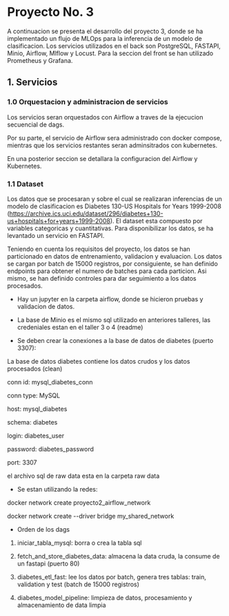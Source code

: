 
# Proyecto No. 3

A continuacion se presenta el desarrollo del proyecto 3, donde se ha implementado un flujo de MLOps para la inferencia de un modelo de clasificacion. Los servicios utilizados en el back son PostgreSQL, FASTAPI, Minio, Airflow, Mlflow y Locust. Para la seccion del front se han utilizado Prometheus y Grafana. 

## 1. Servicios

### 1.0 Orquestacion y administracion de servicios

Los servicios seran orquestados con Airflow a traves de la ejecucion secuencial de dags. 

Por su parte, el servicio de Airflow sera administrado con docker compose, mientras que los servicios restantes seran adminsitrados con kubernetes.

En una posterior seccion se detallara la configuracion del Airflow y Kubernetes.

### 1.1 Dataset

Los datos que se procesaran y sobre el cual se realizaran inferencias de un modelo de clasificacion es Diabetes 130-US Hospitals for Years 1999-2008 (https://archive.ics.uci.edu/dataset/296/diabetes+130-us+hospitals+for+years+1999-2008). El dataset esta compuesto por variables categoricas y cuantitativas. Para disponibilizar los datos, se ha levantado un servicio en FASTAPI.

Teniendo en cuenta los requisitos del proyecto, los datos se han particionado en datos de entrenamiento, validacion y evaluacion. Los datos se cargan por batch de 15000 registros, por consiguiente, se han definido endpoints para obtener el numero de batches para cada particion. Asi mismo, se han definido controles para dar seguimiento a los datos procesados.




* Hay un jupyter en la carpeta airflow, donde se hicieron pruebas y validacion de datos.


* La base de Minio es el mismo sql utilizado en anteriores talleres, las credeniales estan en el taller 3 o 4 (readme)


* Se deben crear la conexiones a la base de datos de diabetes (puerto 3307):

La base de datos diabetes contiene los datos crudos y los datos procesados (clean)

conn id: mysql_diabetes_conn

conn type: MySQL

host: mysql_diabetes

schema: diabetes

login: diabetes_user

password: diabetes_password

port: 3307

el archivo sql de raw data esta en la carpeta raw data


* Se estan utilizando la redes:

docker network create proyecto2_airflow_network

docker network create --driver bridge my_shared_network

* Orden de los dags

1. iniciar_tabla_mysql: borra o crea la tabla sql

2. fetch_and_store_diabetes_data: almacena la data cruda, la consume de un fastapi (puerto 80)

3. diabetes_etl_fast: lee los datos por batch, genera tres tablas: train, validation y test (batch de 15000 registros)

4. diabetes_model_pipeline: limpieza de datos, procesamiento y almacenamiento de data limpia

